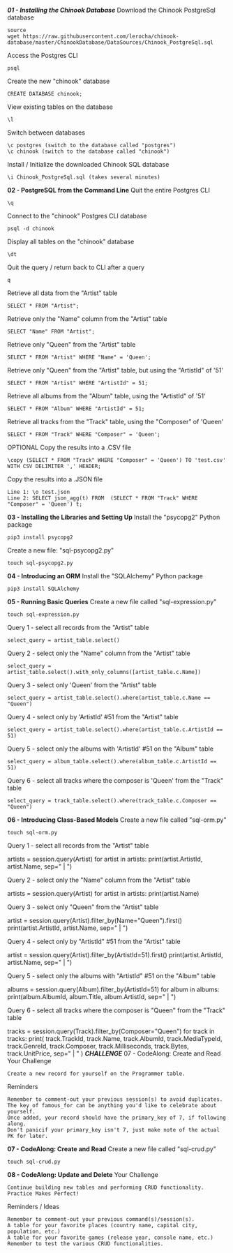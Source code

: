 ***01 - Installing the Chinook Database***
Download the Chinook PostgreSql database

    source
    wget https://raw.githubusercontent.com/lerocha/chinook-database/master/ChinookDatabase/DataSources/Chinook_PostgreSql.sql

Access the Postgres CLI

    psql

Create the new "chinook" database

    CREATE DATABASE chinook;

View existing tables on the database

    \l

Switch between databases

    \c postgres (switch to the database called "postgres")
    \c chinook (switch to the database called "chinook")

Install / Initialize the downloaded Chinook SQL database

    \i Chinook_PostgreSql.sql (takes several minutes)

**02 - PostgreSQL from the Command Line**
Quit the entire Postgres CLI

    \q

Connect to the "chinook" Postgres CLI database

    psql -d chinook

Display all tables on the "chinook" database

    \dt

Quit the query / return back to CLI after a query

    q

Retrieve all data from the "Artist" table

    SELECT * FROM "Artist";

Retrieve only the "Name" column from the "Artist" table

    SELECT "Name" FROM "Artist";

Retrieve only "Queen" from the "Artist" table

    SELECT * FROM "Artist" WHERE "Name" = 'Queen';

Retrieve only "Queen" from the "Artist" table, but using the "ArtistId" of '51'

    SELECT * FROM "Artist" WHERE "ArtistId" = 51;

Retrieve all albums from the "Album" table, using the "ArtistId" of '51'

    SELECT * FROM "Album" WHERE "ArtistId" = 51;

Retrieve all tracks from the "Track" table, using the "Composer" of 'Queen'

    SELECT * FROM "Track" WHERE "Composer" = 'Queen';

OPTIONAL
Copy the results into a .CSV file

    \copy (SELECT * FROM "Track" WHERE "Composer" = 'Queen') TO 'test.csv' WITH CSV DELIMITER ',' HEADER;

Copy the results into a .JSON file

    Line 1: \o test.json
    Line 2: SELECT json_agg(t) FROM  (SELECT * FROM "Track" WHERE "Composer" = 'Queen') t;

**03 - Installing the Libraries and Setting Up**
Install the "psycopg2" Python package

    pip3 install psycopg2

Create a new file: "sql-psycopg2.py"

    touch sql-psycopg2.py

**04 - Introducing an ORM**
Install the "SQLAlchemy" Python package

    pip3 install SQLAlchemy

**05 - Running Basic Queries**
Create a new file called "sql-expression.py"

    touch sql-expression.py

Query 1 - select all records from the "Artist" table

    select_query = artist_table.select()

Query 2 - select only the "Name" column from the "Artist" table

    select_query = artist_table.select().with_only_columns([artist_table.c.Name])

Query 3 - select only 'Queen' from the "Artist" table

    select_query = artist_table.select().where(artist_table.c.Name == "Queen")

Query 4 - select only by 'ArtistId' #51 from the "Artist" table

    select_query = artist_table.select().where(artist_table.c.ArtistId == 51)

Query 5 - select only the albums with 'ArtistId' #51 on the "Album" table

    select_query = album_table.select().where(album_table.c.ArtistId == 51)

Query 6 - select all tracks where the composer is 'Queen' from the "Track" table

    select_query = track_table.select().where(track_table.c.Composer == "Queen")

**06 - Introducing Class-Based Models**
Create a new file called "sql-orm.py"

    touch sql-orm.py

Query 1 - select all records from the "Artist" table

artists = session.query(Artist)
for artist in artists:
    print(artist.ArtistId, artist.Name, sep=" | ")

Query 2 - select only the "Name" column from the "Artist" table

artists = session.query(Artist)
for artist in artists:
    print(artist.Name)

Query 3 - select only "Queen" from the "Artist" table

artist = session.query(Artist).filter_by(Name="Queen").first()
print(artist.ArtistId, artist.Name, sep=" | ")

Query 4 - select only by "ArtistId" #51 from the "Artist" table

artist = session.query(Artist).filter_by(ArtistId=51).first()
print(artist.ArtistId, artist.Name, sep=" | ")

Query 5 - select only the albums with "ArtistId" #51 on the "Album" table

albums = session.query(Album).filter_by(ArtistId=51)
for album in albums:
    print(album.AlbumId, album.Title, album.ArtistId, sep=" | ")

Query 6 - select all tracks where the composer is "Queen" from the "Track" table

tracks = session.query(Track).filter_by(Composer="Queen")
for track in tracks:
    print(
        track.TrackId,
        track.Name,
        track.AlbumId,
        track.MediaTypeId,
        track.GenreId,
        track.Composer,
        track.Milliseconds,
        track.Bytes,
        track.UnitPrice,
        sep=" | "
    )
***CHALLENGE***
07 - CodeAlong: Create and Read
Your Challenge

    Create a new record for yourself on the Programmer table.

Reminders

    Remember to comment-out your previous session(s) to avoid duplicates.
    The key of famous_for can be anything you'd like to celebrate about yourself.
    Once added, your record should have the primary_key of 7, if following along.
    Don't panicif your primary_key isn't 7, just make note of the actual PK for later.

**07 - CodeAlong: Create and Read**
Create a new file called "sql-crud.py"

    touch sql-crud.py

**08 - CodeAlong: Update and Delete**
Your Challenge

    Continue building new tables and performing CRUD functionality.
    Practice Makes Perfect!

Reminders / Ideas

    Remember to comment-out your previous command(s)/session(s).
    A table for your favorite places (country name, capital city, population, etc.)
    A table for your favorite games (release year, console name, etc.)
    Remember to test the various CRUD functionalities.
